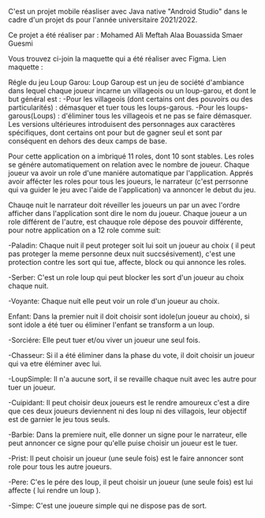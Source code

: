 C'est un projet mobile réasliser avec Java native "Android Studio" dans le cadre d'un projet ds pour l'année universitaire 2021/2022.

Ce projet a été réaliser par : Mohamed Ali Meftah Alaa Bouassida Smaer Guesmi

Vous trouvez ci-join la maquette qui a été réaliser avec Figma. Lien maquette :

Régle du jeu Loup Garou: Loup Garoup est un jeu de société d'ambiance dans lequel chaque joueur incarne un villageois ou un loup-garou, et dont le but général est : -Pour les villageois (dont certains ont des pouvoirs ou des particularités) : démasquer et tuer tous les loups-garous. -Pour les loups-garous(Loups) : d'éliminer tous les villageois et ne pas se faire démasquer. Les versions ultérieures introduisent des personnages aux caractères spécifiques, dont certains ont pour but de gagner seul et sont par conséquent en dehors des deux camps de base.

Pour cette application on a imbriqué 11 roles, dont 10 sont stables. Les roles se génére automatiquement on relation avec le nombre de joueur. Chaque joueur va avoir un role d'une maniére automatique par l'application. Apprés avoir affécter les roles pour tous les joueurs, le narrateur (c'est perrsonne qui va guider le jeu avec l'aide de l'application) va annoncer le debut du jeu.

Chauqe nuit le narrateur doit réveiller les joueurs un par un avec l'ordre afficher dans l'application sont dire le nom du joueur. Chaque joueur a un role différent de l'autre, est chauque role dépose des pouvoir différente, pour notre application on a 12 role comme suit:

-Paladin: Chaque nuit il peut proteger soit lui soit un joueur au choix ( il peut pas proteger la meme personne deux nuit succsésivement), c'est une protection contre les sort qui tue, affecte, block ou qui annonce les roles.

-Serber: C'est un role loup qui peut blocker les sort d'un joueur au choix chaque nuit.

-Voyante: Chaque nuit elle peut voir un role d'un joueur au choix.

Enfant: Dans la premier nuit il doit choisir sont idole(un joueur au choix), si sont idole a été tuer ou éliminer l'enfant se transform a un loup.

-Sorciére: Elle peut tuer et/ou viver un joueur une seul fois.

-Chasseur: Si il a été éliminer dans la phase du vote, il doit choisir un joueur qui va etre éléminer avec lui.

-LoupSimple: Il n'a aucune sort, il se revaille chaque nuit avec les autre pour tuer un joueur.

-Cuipidant: Il peut choisir deux joueurs est le rendre amoureux c'est a dire que ces deux joueurs deviennent ni des loup ni des villagois, leur objectif est de garnier le jeu tous seuls.

-Barbie: Dans la premiere nuit, elle donner un signe pour le narrateur, elle peut annoncer ce signe pour qu'elle puise choisir un joueur est le tuer.

-Prist: Il peut choisir un joueur (une seule fois) est le faire annoncer sont role pour tous les autre joueurs.

-Pere: C'es le pére des loup, il peut choisir un joueur (une seule fois) est lui affecte ( lui rendre un loup ).

-Simpe: C'est une joueure simple qui ne dispose pas de sort.
